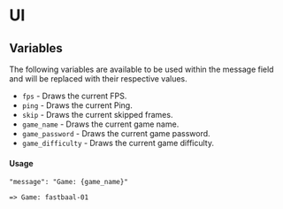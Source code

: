 # UI

## Variables

The following variables are available to be used within the message field and will be replaced with their respective values.

- `fps` - Draws the current FPS.
- `ping` - Draws the current Ping.
- `skip` - Draws the current skipped frames.
- `game_name` - Draws the current game name.
- `game_password` - Draws the current game password.
- `game_difficulty` - Draws the current game difficulty.

#### Usage

    "message": "Game: {game_name}"

    => Game: fastbaal-01